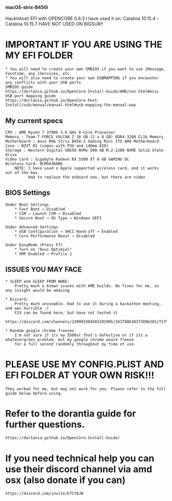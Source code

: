 #### macOS-strix-B450i



Hackintosh EFI with OPENCORE 0.6.3 
I have used it on: Catalina 10.15.4 - Catalina 10.15.7 
HAVE NOT USED ON BIGSUR!!

# IMPORTANT IF YOU ARE USING THE MY EFI FOLDER
    * You will need to create your own SMBIOS if you want to use iMessage, Facetime, any iServices, etc.
    * You will also need to create your own USBMAPPING if you encounter any conflicts with your USB ports
    SMBIOS guide
    https://dortania.github.io/OpenCore-Install-Guide/AMD/zen.html#misc
    USB port mapping guide
    https://dortania.github.io/OpenCore-Post-Install/usb/manual/manual.html#usb-mapping-the-manual-way
    
## My current specs
    CPU : AMD Ryzen 7 3700X 3.6 GHz 8-Core Processor
    Memory : Team T-FORCE VULCAN Z 16 GB (2 x 8 GB) DDR4-3200 CL16 Memory
    Motherboard : Asus ROG Strix B450-I Gaming Mini ITX AM4 Motherboard
    Case : NZXT H1 (comes with PSU and 140mm AIO)
    Storage : Western Digital SN550 NVMe 500 GB M.2-2280 NVME Solid State Drive
    Video Card : Gigabyte Radeon RX 5500 XT 8 GB GAMING OC
    Wireless Card: BCM94360NG
        NOTE: I have used a Apple supported wireless card, and it works out of the box.
              Had to replace the onboard one, but there are video
              
## BIOS Settings
    Under Boot Settings
        * Fast Boot → Disabled
        * CSM → Launch CSM → Disabled
        * Secure Boot → OS Type → Windows UEFI
        
    Under Advanced Settings
        * USB Configuration → XHCI Hand-off → Enabled
        * Core Performance Boost → Disabled
        
    Under EasyMode (Press F7)
        * Turn on "Asus Optimial"
        * XMP Enabled → Profile 1
        
        
## ISSUES YOU MAY FACE
    * SLEEP and SLEEP FROM WAKE:
        Pretty much a known issues with AMD builds. No fixes for me, so any insight would be amazing
        
    * Discord:
        Pretty much unuseable. Had to use it during a hackathon meeting, and was horrible :(
        FIX can be found here, but have not tested it
        https://discord.com/channels/249992304503291905/263798638373896203/717912500498333746
        
    * Random google chrome freezes
        I'm not sure if its my 5500xt that's defective or if its a whatevergreen problem, but my google chrome would freeze 
        for a full second randomly throughout my time of use.
        
# PLEASE USE MY CONFIG.PLIST AND EFI FOLDER AT YOUR OWN RISK!!!
    They worked for me, but may not work for you. Please refer to the full guide below before using.

# Refer to the dorantia guide for further questions.
    https://dortania.github.io/OpenCore-Install-Guide/
# If you need technical help you can use their discord channel via amd osx (also donate if you can)
    https://discord.com/invite/EfCYAJW
